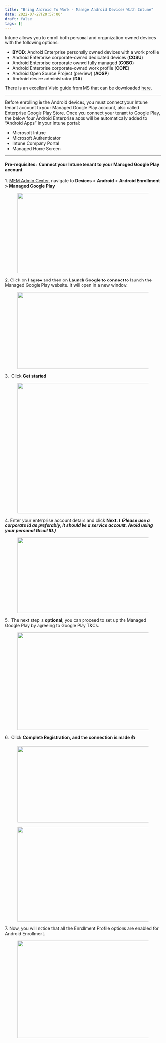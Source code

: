```yaml
---
title: "Bring Android To Work - Manage Android Devices With Intune"
date: 2022-07-27T20:57:00"
draft: false
tags: []
---
```



<!--kg-card-begin: html-->

<p>Intune allows you to enroll both personal and organization-owned devices with the following options: </p>



<ul><li><strong>BYOD</strong>: Android Enterprise personally owned devices with a work profile</li><li>Android Enterprise corporate-owned dedicated devices (<strong>COSU</strong>)</li><li>Android Enterprise corporate owned fully managed (<strong>COBO</strong>)</li><li>Android Enterprise corporate-owned work profile (<strong>COPE</strong>)</li><li>Android Open Source Project (preview) (<strong>AOSP</strong>)</li><li>Android device administrator (<strong>DA</strong>)</li></ul>



<p>There is an excellent Visio guide from MS that can be downloaded <a href="https://download.microsoft.com/download/e/6/2/e6233fdd-a956-4f77-93a5-1aa254ee2917/msft-intune-enrollment-options.pdf" rel="noreferrer noopener" target="_blank">here</a>.</p>



<hr class="wp-block-separator has-alpha-channel-opacity"/>



<p>Before enrolling in the Android devices, you must connect your Intune tenant account to your Managed Google Play account, also called Enterprise Google Play Store. Once you connect your tenant to Google Play, the below four Android Enterprise apps will be automatically added to “Android Apps” in your Intune portal:</p>



<ul><li>Microsoft Intune</li><li>Microsoft Authenticator</li><li>Intune Company Portal</li><li>Managed Home Screen</li></ul>



<hr class="wp-block-separator has-alpha-channel-opacity"/>



<h4><strong>Pre-requisites:  Connect your Intune tenant to your Managed Google Play account</strong></h4>



<p>1. <a rel="noreferrer noopener" href="https://endpoint.microsoft.com/" target="_blank">MEM Admin Center</a>, navigate to <strong>Devices </strong>> <strong>Android </strong>> <strong>Android Enrollment > Managed Google Play</strong></p>



<figure class="wp-block-image is-resized"><img decoding="async" loading="lazy" src="https://img1.wsimg.com/isteam/ip/efa64053-58a1-4924-93af-4078ceb0648a/Sk%C3%A4rmbild%202022-07-27%20163259.png/:/rs=w:1280" alt="" width="640" height="260"/></figure>



<p>2. Click on <strong>I agree</strong> and then on <strong>Launch Google to connect </strong>to launch the Managed Google Play website. It will open in a new window.</p>



<figure class="wp-block-image is-resized"><img decoding="async" loading="lazy" src="https://img1.wsimg.com/isteam/ip/efa64053-58a1-4924-93af-4078ceb0648a/Sk%C3%A4rmbild%202022-07-27%20163537.png/:/cr=t:0%25,l:0%25,w:100%25,h:100%25/rs=w:1280" alt="" width="640" height="249"/></figure>



<p>3.  Click <strong>Get started</strong> </p>



<figure class="wp-block-image is-resized"><img decoding="async" loading="lazy" src="https://img1.wsimg.com/isteam/ip/efa64053-58a1-4924-93af-4078ceb0648a/Sk%C3%A4rmbild%202022-07-27%20163601.png/:/cr=t:0%25,l:0%25,w:100%25,h:100%25/rs=w:1280" alt="" width="640" height="422"/></figure>



<p>4. Enter your enterprise account details and click <strong>Next. (</strong> <em><strong>(Please use a corporate id as</strong></em><em><strong> </strong></em><em><strong>preferably, it should be a service account. Avoid using your personal Gmail ID.)</strong></em> </p>



<figure class="wp-block-image is-resized"><img decoding="async" loading="lazy" src="https://img1.wsimg.com/isteam/ip/efa64053-58a1-4924-93af-4078ceb0648a/Sk%C3%A4rmbild%202022-07-27%20164219.png/:/cr=t:0%25,l:0%25,w:100%25,h:100%25/rs=w:1280" alt="" width="640" height="245"/></figure>



<p>5.  The next step is <strong>optional</strong>; you can proceed to set up the Managed Google Play by agreeing to Google Play T&Cs.</p>



<figure class="wp-block-image is-resized"><img decoding="async" loading="lazy" src="https://img1.wsimg.com/isteam/ip/efa64053-58a1-4924-93af-4078ceb0648a/Sk%C3%A4rmbild%202022-07-27%20164431.png/:/cr=t:0%25,l:0%25,w:100%25,h:100%25/rs=w:1280" alt="" width="640" height="317"/></figure>



<p>6.  Click <strong>Complete Registration, and the connection is made 👍</strong></p>



<figure class="wp-block-image is-resized"><img decoding="async" loading="lazy" src="https://img1.wsimg.com/isteam/ip/efa64053-58a1-4924-93af-4078ceb0648a/Sk%C3%A4rmbild%202022-07-27%20164458.png/:/rs=w:1280" alt="" width="640" height="247"/></figure>



<figure class="wp-block-image is-resized"><img decoding="async" loading="lazy" src="https://img1.wsimg.com/isteam/ip/efa64053-58a1-4924-93af-4078ceb0648a/Sk%C3%A4rmbild%202022-07-27%20165348.png/:/cr=t:0%25,l:0%25,w:100%25,h:100%25/rs=w:1280" alt="" width="640" height="307"/></figure>



<p>7. Now, you will notice that all the Enrollment Profile options are enabled for Android Enrollment.</p>



<figure class="wp-block-image is-resized"><img decoding="async" loading="lazy" src="https://img1.wsimg.com/isteam/ip/efa64053-58a1-4924-93af-4078ceb0648a/Sk%C3%A4rmbild%202022-07-27%20165450.png/:/cr=t:0%25,l:0%25,w:100%25,h:100%25/rs=w:1280" alt="" width="640" height="315"/></figure>

<!--kg-card-end: html-->
